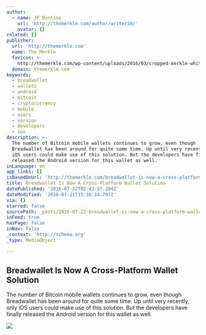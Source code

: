 ```yaml
---
author:
  - name: JP Buntinx
    url: 'http://themerkle.com/author/writer10/'
    avatar: {}
related: []
publisher:
  url: 'http://themerkle.com'
  name: The Merkle
  favicon: >-
    http://themerkle.com/wp-content/uploads/2016/03/cropped-merkle-white-1-192x192.png
  domain: themerkle.com
keywords:
  - breadwallet
  - wallets
  - android
  - bitcoin
  - cryptocurrency
  - mobile
  - users
  - version
  - developers
  - ios
description: >-
  The number of Bitcoin mobile wallets continues to grow, even though
  Breadwallet has been around for quite some time. Up until very recently, only
  iOS users could make use of this solution. But the developers have finally
  released the Android version for this wallet as well.
inLanguage: en
app_links: []
isBasedOnUrl: 'http://themerkle.com/breadwallet-is-now-a-cross-platform-wallet-solution/'
title: Breadwallet Is Now A Cross-Platform Wallet Solution
datePublished: '2016-07-22T02:43:57.284Z'
dateModified: '2016-07-21T15:16:14.797Z'
via: {}
starred: false
sourcePath: _posts/2016-07-22-breadwallet-is-now-a-cross-platform-wallet-solution.md
inFeed: true
hasPage: false
inNav: false
_context: 'http://schema.org'
_type: MediaObject

---
```

<article style=""><h1>Breadwallet Is Now A Cross-Platform Wallet Solution</h1><p>The number of Bitcoin mobile wallets continues to grow, even though Breadwallet has been around for quite some time. Up until very recently, only iOS users could make use of this solution. But the developers have finally released the Android version for this wallet as well.</p><img src="http://themerkle.com/wp-content/uploads/2016/07/Breadwallet-Android.png" /></article>